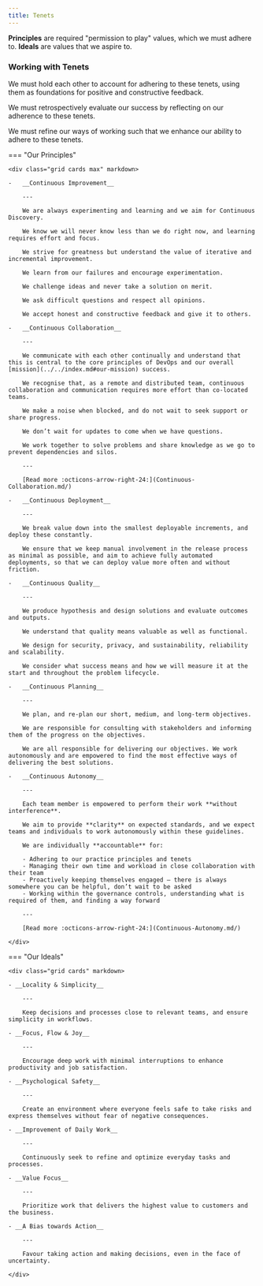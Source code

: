 ```yaml
---
title: Tenets
---
```


**Principles** are required "permission to play" values, which we must adhere to.
**Ideals** are values that we aspire to.

### Working with Tenets

We must hold each other to account for adhering to these tenets, using them as foundations for positive and constructive feedback. 

We must retrospectively evaluate our success by reflecting on our adherence to these tenets.

We must refine our ways of working such that we enhance our ability to adhere to these tenets.

=== "Our Principles"


    <div class="grid cards max" markdown>

    -   __Continuous Improvement__
    
        ---
    
        We are always experimenting and learning and we aim for Continuous Discovery.

        We know we will never know less than we do right now, and learning requires effort and focus.

        We strive for greatness but understand the value of iterative and incremental improvement. 

        We learn from our failures and encourage experimentation. 

        We challenge ideas and never take a solution on merit. 

        We ask difficult questions and respect all opinions. 
        
        We accept honest and constructive feedback and give it to others.  
        
    -   __Continuous Collaboration__
    
        ---

        We communicate with each other continually and understand that this is central to the core principles of DevOps and our overall [mission](../../index.md#our-mission) success.

        We recognise that, as a remote and distributed team, continuous collaboration and communication requires more effort than co-located teams. 

        We make a noise when blocked, and do not wait to seek support or share progress. 

        We don’t wait for updates to come when we have questions. 

        We work together to solve problems and share knowledge as we go to prevent dependencies and silos.

        ---

        [Read more :octicons-arrow-right-24:](Continuous-Collaboration.md/)

    -   __Continuous Deployment__
    
        ---

        We break value down into the smallest deployable increments, and deploy these constantly.

        We ensure that we keep manual involvement in the release process as minimal as possible, and aim to achieve fully automated deployments, so that we can deploy value more often and without friction.

    -   __Continuous Quality__
    
        ---

        We produce hypothesis and design solutions and evaluate outcomes and outputs. 

        We understand that quality means valuable as well as functional. 
        
        We design for security, privacy, and sustainability, reliability and scalability.

        We consider what success means and how we will measure it at the start and throughout the problem lifecycle.

    -   __Continuous Planning__
    
        ---

        We plan, and re-plan our short, medium, and long-term objectives.

        We are responsible for consulting with stakeholders and informing them of the progress on the objectives. 

        We are all responsible for delivering our objectives. We work autonomously and are empowered to find the most effective ways of delivering the best solutions. 

    -   __Continuous Autonomy__
    
        ---
    
        Each team member is empowered to perform their work **without interference**. 

        We aim to provide **clarity** on expected standards, and we expect teams and individuals to work autonomously within these guidelines.

        We are individually **accountable** for:

        - Adhering to our practice principles and tenets
        - Managing their own time and workload in close collaboration with their team  
        - Proactively keeping themselves engaged – there is always somewhere you can be helpful, don’t wait to be asked
        - Working within the governance controls, understanding what is required of them, and finding a way forward 

        ---

        [Read more :octicons-arrow-right-24:](Continuous-Autonomy.md/)

    </div>


=== "Our Ideals"

    <div class="grid cards" markdown>

    - __Locality & Simplicity__

        ---

        Keep decisions and processes close to relevant teams, and ensure simplicity in workflows.

    - __Focus, Flow & Joy__
    
        ---

        Encourage deep work with minimal interruptions to enhance productivity and job satisfaction.

    - __Psychological Safety__
    
        ---

        Create an environment where everyone feels safe to take risks and express themselves without fear of negative consequences.

    - __Improvement of Daily Work__

        ---

        Continuously seek to refine and optimize everyday tasks and processes.

    - __Value Focus__  

        ---

        Prioritize work that delivers the highest value to customers and the business.

    - __A Bias towards Action__ 

        ---

        Favour taking action and making decisions, even in the face of uncertainty.

    </div>